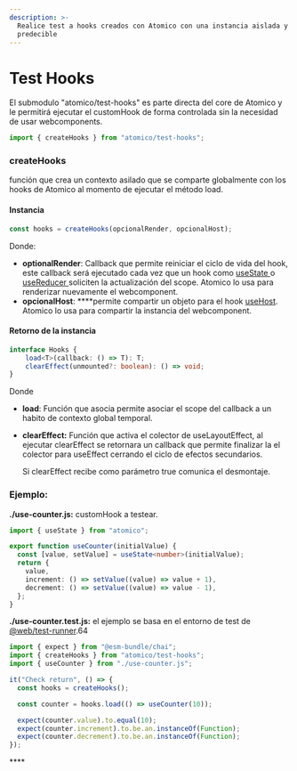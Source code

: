 ```yaml
---
description: >-
  Realice test a hooks creados con Atomico con una instancia aislada y
  predecible
---
```


# Test Hooks

El submodulo "atomico/test-hooks" es parte directa del core de Atomico y le permitirá ejecutar el customHook de forma controlada sin la necesidad de usar webcomponents.

```javascript
import { createHooks } from "atomico/test-hooks";
```

### createHooks

función que crea un contexto asilado que se comparte globalmente con los hooks de Atomico al momento de ejecutar el método load.

#### Instancia

```typescript
const hooks = createHooks(opcionalRender, opcionalHost);
```

Donde:

* **optionalRender**: Callback que permite reiniciar el ciclo de vida del hook, este callback será ejecutado cada vez que un hook como [useState ](../hooks/usestate.md)o [useReducer ](../hooks/usereducer.md)soliciten la actualización del scope. Atomico lo usa para renderizar nuevamente el webcomponent.
* **opcionalHost**: ****permite compartir un objeto para el hook [useHost](../hooks/usehost.md). Atomico lo usa para compartir la instancia del webcomponent.

#### Retorno de la instancia

```typescript
interface Hooks {
    load<T>(callback: () => T): T;
    clearEffect(unmounted?: boolean): () => void;
}
```

Donde

* **load**:  Función que asocia permite asociar el scope del callback a un habito de contexto global temporal. 
* **clearEffect:** Función que activa el colector de useLayoutEffect, al ejecutar clearEffect se retornara un callback que permite finalizar la el colector para useEffect cerrando el ciclo de efectos secundarios.

  Si clearEffect recibe como parámetro true comunica el desmontaje.

### Ejemplo:

**./use-counter.js:** customHook a testear.

```typescript
import { useState } from "atomico";

export function useCounter(initialValue) {
  const [value, setValue] = useState<number>(initialValue);
  return {
    value,
    increment: () => setValue((value) => value + 1),
    decrement: () => setValue((value) => value - 1),
  };
}
```

**./use-counter.test.js:** el  ejemplo se basa en el entorno de test de [@web/test-runner](https://modern-web.dev/docs/test-runner/overview/).64

```javascript
import { expect } from "@esm-bundle/chai";
import { createHooks } from "atomico/test-hooks";
import { useCounter } from "./use-counter.js";

it("Check return", () => {
  const hooks = createHooks();

  const counter = hooks.load(() => useCounter(10));

  expect(counter.value).to.equal(10);
  expect(counter.increment).to.be.an.instanceOf(Function);
  expect(counter.decrement).to.be.an.instanceOf(Function);
});
```

\*\*\*\*

